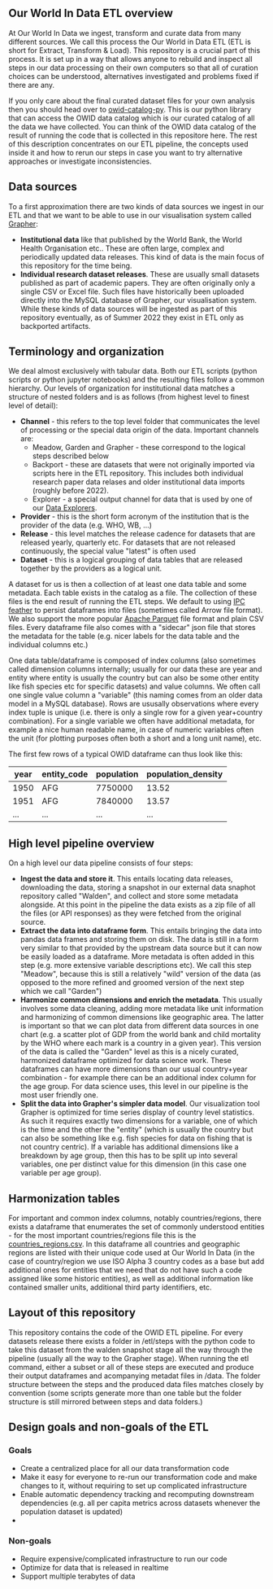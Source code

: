 ## Our World In Data ETL overview

At Our World In Data we ingest, transform and curate data from many different sources. We call this process the Our World in Data ETL (ETL is short for Extract, Transform & Load). This repository is a crucial part of this process. It is set up in a way that allows anyone to rebuild and inspect all steps in our data processing on their own computers so that all of curation choices can be understood, alternatives investigated and problems fixed if there are any.

If you only care about the final curated dataset files for your own analysis then you should head over to [owid-catalog-py](https://github.com/owid/owid-catalog-py). This is our python library that can access the OWID data catalog which is our curated catalog of all the data we have collected. You can think of the OWID data catalog of the result of running the code that is collected in this repositore here. The rest of this description concentrates on our ETL pipeline, the concepts used inside it and how to rerun our steps in case you want to try alternative approaches or investigate inconsistencies.

## Data sources

To a first approximation there are two kinds of data sources we ingest in our ETL and that we want to be able to use in our visualisation system called [Grapher](https://github.com/owid/owid-grapher):

* **Institutional data** like that published by the World Bank, the World Health Organisation etc.. These are often large, complex and periodically updated data releases. This kind of data is the main focus of this repository for the time being.
* **Individual research dataset releases**. These are usually small datasets published as part of academic papers. They are often originally only a single CSV or Excel file. Such files have historically been uploaded directly into the MySQL database of Grapher, our visualisation system. While these kinds of data sources will be ingested as part of this repository eventually, as of Summer 2022 they exist in ETL only as backported artifacts.

## Terminology and organization

We deal almost exclusively with tabular data. Both our ETL scripts (python scripts or python jupyter notebooks) and the resulting files follow a common hierarchy. Our levels of organization for institutional data matches a structure of nested folders and is as follows (from highest level to finest level of detail):
* **Channel** - this refers to the top level folder that communicates the level of processing or the special data origin of the data. Important channels are:
  * Meadow, Garden and Grapher - these correspond to the logical steps described below
  * Backport - these are datasets that were not originally imported via scripts here in the ETL repository. This includes both individual research paper data relases and older institutional data imports (roughly before 2022).
  * Explorer - a special output channel for data that is used by one of our [Data Explorers](https://ourworldindata.org/charts).
* **Provider** - this is the short form acronym of the institution that is the provider of the data (e.g. WHO, WB, ...)
* **Release** - this level matches the release cadence for datasets that are released yearly, quarterly etc. For datasets that are not released continuously, the special value "latest" is often used
* **Dataset** - this is a logical grouping of data tables that are released together by the providers as a logical unit.

A dataset for us is then a collection of at least one data table and some metadata. Each table exists in the catalog as a file. The collection of these files is the end result of running the ETL steps. We default to using [IPC feather](https://arrow.apache.org/docs/python/feather.html) to persist dataframes into files (sometimes called Arrow file format). We also support the more popular [Apache Parquet](https://parquet.apache.org/) file format and plain CSV files. Every dataframe file also comes with a "sidecar" json file that stores the metadata for the table (e.g. nicer labels for the data table and the individual columns etc.)

One data table/dataframe is composed of index columns (also sometimes called dimension columns internally; usually for our data these are year and entity where entity is usually the country but can also be some other entity like fish species etc for specific datasets) and value columns. We often call one single value column a "variable" (this naming comes from an older data model in a MySQL database). Rows are ususally observations where every index tuple is unique (i.e. there is only a single row for a given year+country combination). For a single variable we often have additional metadata, for example a nice human readable name, in case of numeric variables often the unit (for plotting purposes often both a short and a long unit name), etc.

The first few rows of a typical OWID dataframe can thus look like this:

| year | entity_code | population | population_density |
|---|---|---|---|
| 1950  |  AFG  | 7750000  | 13.52 |
| 1951  |  AFG  | 7840000  | 13.57 |
| ... | ... | ... | ... |


## High level pipeline overview

On a high level our data pipeline consists of four steps:
* **Ingest the data and store it**. This entails locating data releases, downloading the data, storing a snapshot in our external data snaphot repository called "Walden", and collect and store some metadata alongside. At this point in the pipeline the data exists as a zip file of all the files (or API responses) as they were fetched from the original source.
* **Extract the data into dataframe form**. This entails bringing the data into pandas data frames and storing them on disk. The data is still in a form very similar to that provided by the upstream data source but it can now be easily loaded as a dataframe. More metadata is often added in this step (e.g. more extensive variable descriptions etc). We call this step "Meadow", because this is still a relatively "wild" version of the data (as opposed to the more refined and groomed version of the next step which we call "Garden")
* **Harmonize common dimensions and enrich the metadata**. This usually involves some data cleaning, adding more metadata like unit information and harmonizing of common dimensions like geographic area. The latter is important so that we can plot data from different data sources in one chart (e.g. a scatter plot of GDP from the world bank and child mortality by the WHO where each mark is a country in a given year). This version of the data is called the "Garden" level as this is a nicely curated, harmonized dataframe optimized for data science work. These dataframes can have more dimensions than our usual country+year combination - for example there can be an additional index column for the age group. For data science uses, this level in our pipeline is the most user friendly one.
* **Split the data into Grapher's simpler data model**. Our visualization tool Grapher is optimized for time series display of country level statistics. As such it requires exactly two dimensions for a variable, one of which is the time and the other the "entity" (which is usually the country but can also be something like e.g. fish species for data on fishing that is not country centric). If a variable has additional dimensions like a breakdown by age group, then this has to be split up into several variables, one per distinct value for this dimension (in this case one variable per age group).

## Harmonization tables

For important and common index columns, notably countries/regions, there exists a dataframe that enumerates the set of commonly understood entities - for the most important countries/regions file this is the [countries_regions.csv](../data/garden/reference/countries_regions.csv). In this dataframe all countries and geographic regions are listed with their unique code used at Our World In Data (in the case of country/region we use ISO Alpha 3 country codes as a base but add additional ones for entities that we need that do not have such a code assigned like some historic entities), as well as additional information like contained smaller units, additional third party identifiers, etc.

## Layout of this repository

This repository contains the code of the OWID ETL pipeline. For every datasets release there exists a folder in /etl/steps with the python code to take this dataset from the walden snapshot stage all the way through the pipeline (usually all the way to the Grapher stage). When running the etl command, either a subset or all of these steps are executed and produce their output dataframes and acompanying metadat files in /data. The folder structure between the steps and the produced data files matches closely by convention (some scripts generate more than one table but the folder structure is still mirrored between steps and data folders.)

## Design goals and non-goals of the ETL

### Goals

* Create a centralized place for all our data transformation code
* Make it easy for everyone to re-run our transformation code and make changes to it, without requiring to set up complicated infrastructure
* Enable automatic dependency tracking and recomputing downstream dependencies (e.g. all per capita metrics across datasets whenever the population dataset is updated)
*

### Non-goals

* Require expensive/complicated infrastructure to run our code
* Optimize for data that is released in realtime
* Support multiple terabytes of data